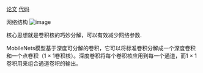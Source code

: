 [论文]()
[代码]()

网络结构
![image](https://github.com/jyhengcoder/paper-diary/blob/master/images/mobilenet_v1.png)

核心思想就是卷积核的巧妙分解，可以有效减少网络参数.

MobileNets模型基于深度可分解的卷积，它可以将标准卷积分解成一个深度卷积和一个点卷积（1 × 1卷积核）。深度卷积将每个卷积核应用到每一个通道，而1 × 1卷积用来组合通道卷积的输出。


